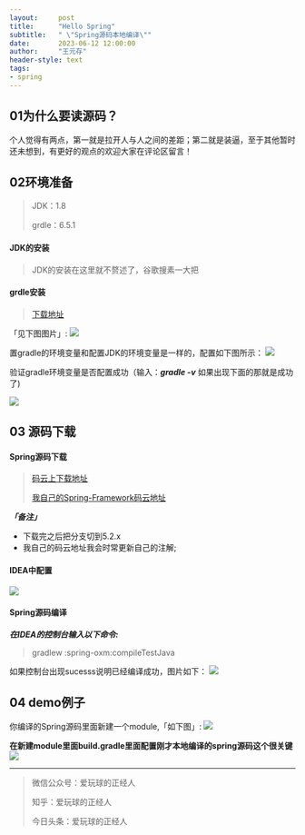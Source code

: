 ```yaml
---
layout:     post
title:      "Hello Spring"
subtitle:   " \"Spring源码本地编译\""
date:       2023-06-12 12:00:00
author:     "王元存"
header-style: text
tags:
- spring
---
```

> 

01为什么要读源码？
------
个人觉得有两点，第一就是拉开人与人之间的差距；第二就是装逼，至于其他暂时还未想到，有更好的观点的欢迎大家在评论区留言！

02环境准备
------
>JDK：1.8
> 
> grdle：6.5.1


#### JDK的安装
>JDK的安装在这里就不赘述了，谷歌搜素一大把


#### grdle安装
>[下载地址](https://gradle.org/releases/)

「见下图图片」:
![](https://mmbiz.qpic.cn/mmbiz_png/NU5f7zZQNQ1vCTrCjDcKsUPX5iaiceFf5saHrYkz00UNqWuZ487KmUr36hxe4qbtic15SpDMsK0boMUs4nNiaeCukQ/640?wx_fmt=png&wxfrom=5&wx_lazy=1&wx_co=1)

置gradle的环境变量和配置JDK的环境变量是一样的，配置如下图所示：
![](https://www.wyc.ink/img/spring/spring-01-01.png)

验证gradle环境变量是否配置成功（输入：***gradle -v*** 如果出现下面的那就是成功了)

![](https://www.wyc.ink/img/spring/img.png)

03 源码下载
------
#### Spring源码下载

>[码云上下载地址](https://gitee.com/mirrors/Spring-Framework)
> 
>[我自己的Spring-Framework码云地址](https://gitee.com/ChristianWyc/Spring-Framework.git)

***「备注」***
* 下载完之后把分支切到5.2.x
* 我自己的码云地址我会时常更新自己的注解;

#### IDEA中配置
![](https://www.wyc.ink/img/spring/img_1.png)

#### Spring源码编译
***在IDEA的控制台输入以下命令:***
> gradlew :spring-oxm:compileTestJava

如果控制台出现sucesss说明已经编译成功，图片如下：
![](https://www.wyc.ink/img/spring/img_2.png)

04 demo例子
------
你编译的Spring源码里面新建一个module,「如下图」:
![](https://www.wyc.ink/img/spring/img_3.png)

**在新建module里面build.gradle里面配置刚才本地编译的spring源码这个很关键**
![](https://www.wyc.ink/img/spring/img_4.png)

---

> 微信公众号：爱玩球的正经人
> 
> 知乎：爱玩球的正经人
> 
> 今日头条：爱玩球的正经人











